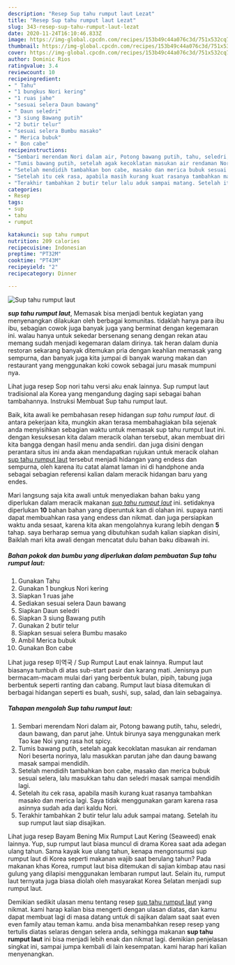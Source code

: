 ```yaml
---
description: "Resep Sup tahu rumput laut Lezat"
title: "Resep Sup tahu rumput laut Lezat"
slug: 343-resep-sup-tahu-rumput-laut-lezat
date: 2020-11-24T16:10:46.833Z
image: https://img-global.cpcdn.com/recipes/153b49c44a076c3d/751x532cq70/sup-tahu-rumput-laut-foto-resep-utama.jpg
thumbnail: https://img-global.cpcdn.com/recipes/153b49c44a076c3d/751x532cq70/sup-tahu-rumput-laut-foto-resep-utama.jpg
cover: https://img-global.cpcdn.com/recipes/153b49c44a076c3d/751x532cq70/sup-tahu-rumput-laut-foto-resep-utama.jpg
author: Dominic Rios
ratingvalue: 3.4
reviewcount: 10
recipeingredient:
- " Tahu"
- "1 bungkus Nori kering"
- "1 ruas jahe"
- "sesuai selera Daun bawang"
- " Daun seledri"
- "3 siung Bawang putih"
- "2 butir telur"
- "sesuai selera Bumbu masako"
- " Merica bubuk"
- " Bon cabe"
recipeinstructions:
- "Sembari merendam Nori dalam air, Potong bawang putih, tahu, seledri, daun bawang, dan parut jahe. Untuk birunya saya menggunakan merk Tao kae Noi yang rasa hot spicy."
- "Tumis bawang putih, setelah agak kecoklatan masukan air rendaman Nori beserta norinya, lalu masukkan parutan jahe dan daung bawang masak sampai mendidih."
- "Setelah mendidih tambahkan bon cabe, masako dan merica bubuk sesuai selera, lalu masukkan tahu dan seledri masak sampai mendidih lagi."
- "Setelah itu cek rasa, apabila masih kurang kuat rasanya tambahkan masako dan merica lagi. Saya tidak menggunakan garam karena rasa asinnya sudah ada dari kaldu Nori."
- "Terakhir tambahkan 2 butir telur lalu aduk sampai matang. Setelah itu sup rumput laut siap disajikan."
categories:
- Resep
tags:
- sup
- tahu
- rumput

katakunci: sup tahu rumput 
nutrition: 209 calories
recipecuisine: Indonesian
preptime: "PT32M"
cooktime: "PT43M"
recipeyield: "2"
recipecategory: Dinner

---
```



![Sup tahu rumput laut](https://img-global.cpcdn.com/recipes/153b49c44a076c3d/751x532cq70/sup-tahu-rumput-laut-foto-resep-utama.jpg)

<b><i>sup tahu rumput laut</i></b>, Memasak bisa menjadi bentuk kegiatan yang menyenangkan dilakukan oleh berbagai komunitas. tidaklah hanya para ibu ibu, sebagian cowok juga banyak juga yang berminat dengan kegemaran ini. walau hanya untuk sekedar bersenang senang dengan rekan atau memang sudah menjadi kegemaran dalam dirinya. tak heran dalam dunia restoran sekarang banyak ditemukan pria dengan keahlian memasak yang sempurna, dan banyak juga kita jumpai di banyak warung makan dan restaurant yang menggunakan koki cowok sebagai juru masak mumpuni nya.

Lihat juga resep Sop nori tahu versi aku enak lainnya. Sup rumput laut tradisional ala Korea yang mengandung daging sapi sebagai bahan tambahannya. Instruksi Membuat Sup tahu rumput laut.

Baik, kita awali ke pembahasan resep hidangan <i>sup tahu rumput laut</i>. di antara pekerjaan kita, mungkin akan terasa membahagiakan bila sejenak anda menyisihkan sebagian waktu untuk memasak sup tahu rumput laut ini. dengan kesuksesan kita dalam meracik olahan tersebut, akan membuat diri kita bangga dengan hasil menu anda sendiri. dan juga disini dengan perantara situs ini anda akan mendapatkan rujukan untuk meracik olahan <u>sup tahu rumput laut</u> tersebut menjadi hidangan yang endess dan sempurna, oleh karena itu catat alamat laman ini di handphone anda sebagai sebagian referensi kalian dalam meracik hidangan baru yang endes.


Mari langsung saja kita awali untuk menyediakan bahan baku yang diperlukan dalam meracik makanan <u><i>sup tahu rumput laut</i></u> ini. setidaknya diperlukan <b>10</b> bahan bahan yang diperuntuk kan di olahan ini. supaya nanti dapat membuahkan rasa yang endess dan nikmat. dan juga persiapkan waktu anda sesaat, karena kita akan mengolahnya kurang lebih dengan <b>5</b> tahap. saya berharap semua yang dibutuhkan sudah kalian siapkan disini, Baiklah mari kita awali dengan mencatat dulu bahan baku dibawah ini.

<!--inarticleads1-->

##### Bahan pokok dan bumbu yang diperlukan dalam pembuatan Sup tahu rumput laut:

1. Gunakan  Tahu
1. Gunakan 1 bungkus Nori kering
1. Siapkan 1 ruas jahe
1. Sediakan sesuai selera Daun bawang
1. Siapkan  Daun seledri
1. Siapkan 3 siung Bawang putih
1. Gunakan 2 butir telur
1. Siapkan sesuai selera Bumbu masako
1. Ambil  Merica bubuk
1. Gunakan  Bon cabe


Lihat juga resep 미역국 / Sup Rumput Laut enak lainnya. Rumput laut biasanya tumbuh di atas sub-start pasir dan karang mati. Jenisnya pun bermacam-macam mulai dari yang berbentuk bulan, pipih, tabung juga berbentuk seperti ranting dan cabang. Rumput laut biasa ditemukan di berbagai hidangan seperti es buah, sushi, sup, salad, dan lain sebagainya. 

<!--inarticleads2-->

##### Tahapan mengolah Sup tahu rumput laut:

1. Sembari merendam Nori dalam air, Potong bawang putih, tahu, seledri, daun bawang, dan parut jahe. Untuk birunya saya menggunakan merk Tao kae Noi yang rasa hot spicy.
1. Tumis bawang putih, setelah agak kecoklatan masukan air rendaman Nori beserta norinya, lalu masukkan parutan jahe dan daung bawang masak sampai mendidih.
1. Setelah mendidih tambahkan bon cabe, masako dan merica bubuk sesuai selera, lalu masukkan tahu dan seledri masak sampai mendidih lagi.
1. Setelah itu cek rasa, apabila masih kurang kuat rasanya tambahkan masako dan merica lagi. Saya tidak menggunakan garam karena rasa asinnya sudah ada dari kaldu Nori.
1. Terakhir tambahkan 2 butir telur lalu aduk sampai matang. Setelah itu sup rumput laut siap disajikan.


Lihat juga resep Bayam Bening Mix Rumput Laut Kering (Seaweed) enak lainnya. Yup, sup rumput laut biasa muncul di drama Korea saat ada adegan ulang tahun. Sama kayak kue ulang tahun, kenapa mengonsumsi sup rumput laut di Korea seperti makanan wajib saat berulang tahun? Pada makanan khas Korea, rumput laut bisa ditemukan di sajian kimbap atau nasi gulung yang dilapisi menggunakan lembaran rumput laut. Selain itu, rumput laut ternyata juga biasa diolah oleh masyarakat Korea Selatan menjadi sup rumput laut. 

Demikian sedikit ulasan menu tentang resep <u>sup tahu rumput laut</u> yang nikmat. kami harap kalian bisa mengerti dengan ulasan diatas, dan kamu dapat membuat lagi di masa datang untuk di sajikan dalam saat saat even even family atau teman kamu. anda bisa menambahkan resep resep yang tertulis diatas selaras dengan selera anda, sehingga makanan <b>sup tahu rumput laut</b> ini bisa menjadi lebih enak dan nikmat lagi. demikian penjelasan singkat ini, sampai jumpa kembali di lain kesempatan. kami harap hari kalian menyenangkan.
